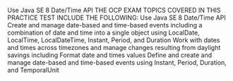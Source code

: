 Use Java SE 8 Date/Time API
THE OCP EXAM TOPICS COVERED IN THIS PRACTICE TEST INCLUDE
THE FOLLOWING:
Use Java SE 8 Date/Time API
Create and manage date-based and time-based events including a combination of
date and time into a single object using LocalDate, LocalTime, LocalDateTime,
Instant, Period, and Duration
Work with dates and times across timezones and manage changes resulting from
daylight savings including Format date and times values
Define and create and manage date-based and time-based events using Instant,
Period, Duration, and TemporalUnit